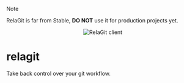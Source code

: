 > [!NOTE]
> RelaGit is far from Stable, **DO NOT** use it for production projects yet.

<div align="center">
	<picture>
	  <source media="(prefers-color-scheme: dark)" srcset="https://rela.dev/assets/projects/client-dark.png">
	  <source media="(prefers-color-scheme: light)" srcset="https://rela.dev/assets/projects/client-light.png">
	  <img alt="RelaGit client" src="https://rela.dev/assets/projects/client-light.png">
	</picture>
</div>

# relagit

Take back control over your git workflow.
